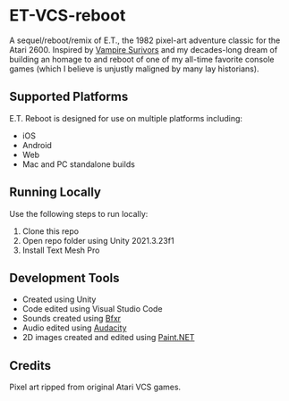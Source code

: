 # ET-VCS-reboot
A sequel/reboot/remix of E.T., the 1982 pixel-art adventure classic for the Atari 2600. Inspired by [Vampire Surivors](https://poncle.itch.io/vampire-survivors) and my decades-long dream of building an homage to and reboot of one of my all-time favorite console games (which I believe is unjustly maligned by many lay historians).

## Supported Platforms
E.T. Reboot is designed for use on multiple platforms including:
- iOS
- Android
- Web
- Mac and PC standalone builds

## Running Locally
Use the following steps to run locally:
1. Clone this repo
2. Open repo folder using Unity 2021.3.23f1
3. Install Text Mesh Pro

## Development Tools
- Created using Unity
- Code edited using Visual Studio Code
- Sounds created using [Bfxr](https://www.bfxr.net/)
- Audio edited using [Audacity](https://www.audacityteam.org/)
- 2D images created and edited using [Paint.NET](https://www.getpaint.net/)

## Credits
Pixel art ripped from original Atari VCS games.